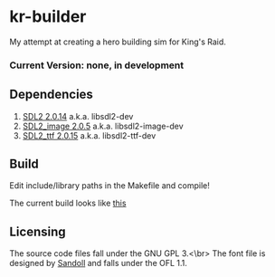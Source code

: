 # kr-builder

My attempt at creating a hero building sim for King's Raid.

### Current Version: none, in development

## Dependencies

1. [SDL2 2.0.14](https://www.libsdl.org/download-2.0.php) a.k.a. libsdl2-dev
2. [SDL2_image 2.0.5](https://www.libsdl.org/projects/SDL_image/) a.k.a. libsdl2-image-dev
3. [SDL2_ttf 2.0.15](https://www.libsdl.org/projects/SDL_ttf/) a.k.a. libsdl2-ttf-dev

## Build

Edit include/library paths in the Makefile and compile!

The current build looks like [this](https://cdn.discordapp.com/attachments/847884337399726130/861229874559713290/unknown.png)

## Licensing
The source code files fall under the GNU GPL 3.<\br>
The font file is designed by [Sandoll](https://www.sandollcloud.com) and falls under the OFL 1.1.